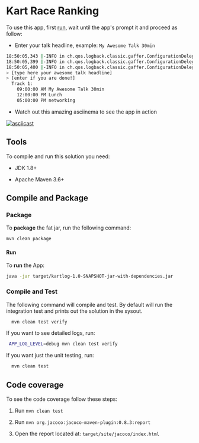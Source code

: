 # Kart Race Ranking

To use this app, first [run](#run), wait until the app's prompt
it and proceed as follow:

- Enter your talk headline, example: `My Awesome Talk 30min`

```sh
18:50:05,343 |-INFO in ch.qos.logback.classic.gaffer.ConfigurationDelegate@5aa9e4eb - Added status listener of type [ch.qos.logback.core.status.OnConsoleStatusListener]
18:50:05,399 |-INFO in ch.qos.logback.classic.gaffer.ConfigurationDelegate@5aa9e4eb - About to instantiate appender of type [ch.qos.logback.core.ConsoleAppender]
18:50:05,400 |-INFO in ch.qos.logback.classic.gaffer.ConfigurationDelegate@5aa9e4eb - Naming appender as [CONSOLE]
> [type here your awesome talk headline]
> [enter if you are done!]
  Track 1:
    09:00:00 AM My Awesome Talk 30min
    12:00:00 PM Lunch
    05:00:00 PM networking
```

- Watch out this amazing asciinema to see the app in action

[![asciicast](https://asciinema.org/a/9J00Flwrt8CEV339IlBnig3AY.png)](https://asciinema.org/a/9J00Flwrt8CEV339IlBnig3AY)

## Tools

To compile and run this solution you need:

- JDK 1.8+

- Apache Maven 3.6+

## Compile and Package

### Package

To __package__ the fat jar, run the following command:

```sh
mvn clean package
```

#### Run

To __run__ the App:

```sh
java -jar target/kartlog-1.0-SNAPSHOT-jar-with-dependencies.jar
```

### Compile and Test

The following command will compile and test. By default
will run the integration test and prints out the solution in the 
sysout. 

```sh
  mvn clean test verify
```

If you want to see detailed logs, run:

```sh
 APP_LOG_LEVEL=debug mvn clean test verify
```

If you want just the unit testing, run:

```sh
  mvn clean test
```

## Code coverage

To see the code coverage follow these steps:

1. Run `mvn clean test`

2. Run `mvn org.jacoco:jacoco-maven-plugin:0.8.3:report`

3. Open the report located at: `target/site/jacoco/index.html` 

